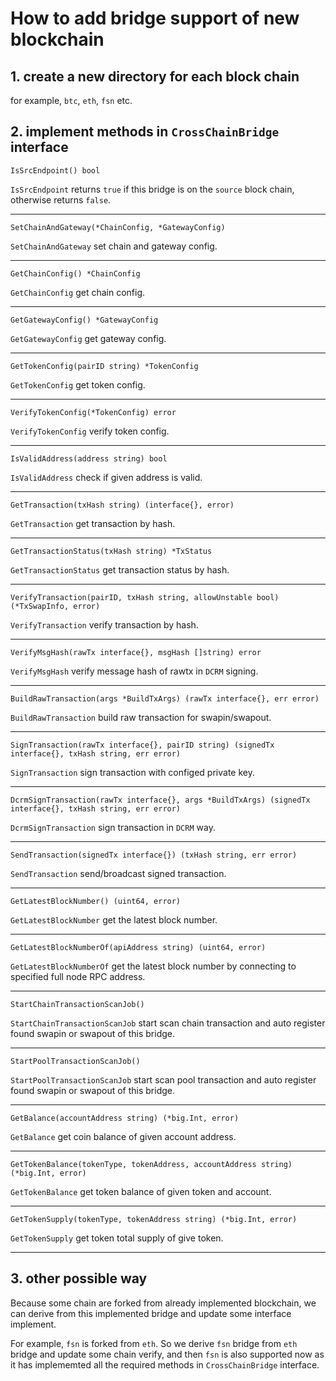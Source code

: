 # How to add bridge support of new blockchain

## 1. create a new directory for each block chain

for example, `btc`,  `eth`,  `fsn`  etc.

## 2. implement methods in `CrossChainBridge` interface

```golang
IsSrcEndpoint() bool
```
`IsSrcEndpoint` returns `true` if this bridge is on the `source` block chain, otherwise returns `false`.

------

```golang
SetChainAndGateway(*ChainConfig, *GatewayConfig)
```
`SetChainAndGateway` set chain and gateway config.

------

```golang
GetChainConfig() *ChainConfig
```
`GetChainConfig` get chain config.

------

```golang
GetGatewayConfig() *GatewayConfig
```
`GetGatewayConfig` get gateway config.

------

```golang
GetTokenConfig(pairID string) *TokenConfig
```
`GetTokenConfig` get token config.

------

```golang
VerifyTokenConfig(*TokenConfig) error
```
`VerifyTokenConfig` verify token config.

------

```golang
IsValidAddress(address string) bool
```
`IsValidAddress` check if given address is valid.

------

```golang
GetTransaction(txHash string) (interface{}, error)
```
`GetTransaction` get transaction by hash.

------

```golang
GetTransactionStatus(txHash string) *TxStatus
```
`GetTransactionStatus` get transaction status by hash.

------

```golang
VerifyTransaction(pairID, txHash string, allowUnstable bool) (*TxSwapInfo, error)
```
`VerifyTransaction` verify transaction by hash.

------

```golang
VerifyMsgHash(rawTx interface{}, msgHash []string) error
```
`VerifyMsgHash` verify message hash of rawtx in `DCRM` signing.

------

```golang
BuildRawTransaction(args *BuildTxArgs) (rawTx interface{}, err error)
```
`BuildRawTransaction` build raw transaction for swapin/swapout.

------

```golang
SignTransaction(rawTx interface{}, pairID string) (signedTx interface{}, txHash string, err error)
```
`SignTransaction` sign transaction with configed private key.

------

```golang
DcrmSignTransaction(rawTx interface{}, args *BuildTxArgs) (signedTx interface{}, txHash string, err error)
```
`DcrmSignTransaction` sign transaction in `DCRM` way.

------

```golang
SendTransaction(signedTx interface{}) (txHash string, err error)
```
`SendTransaction` send/broadcast signed transaction.

------

```golang
GetLatestBlockNumber() (uint64, error)
```
`GetLatestBlockNumber` get the latest block number.

------

```golang
GetLatestBlockNumberOf(apiAddress string) (uint64, error)
```
`GetLatestBlockNumberOf` get the latest block number by connecting to specified full node RPC address.

------

```golang
StartChainTransactionScanJob()
```
`StartChainTransactionScanJob` start scan chain transaction and auto register found swapin or swapout of this bridge.

------

```golang
StartPoolTransactionScanJob()
```
`StartPoolTransactionScanJob` start scan pool transaction and auto register found swapin or swapout of this bridge.

------

```golang
GetBalance(accountAddress string) (*big.Int, error)
```
`GetBalance` get coin balance of given account address.

------

```golang
GetTokenBalance(tokenType, tokenAddress, accountAddress string) (*big.Int, error)
```
`GetTokenBalance` get token balance of given token and account.

------

```golang
GetTokenSupply(tokenType, tokenAddress string) (*big.Int, error)
```
`GetTokenSupply` get token total supply of give token.

------

## 3. other possible way

Because some chain are forked from already implemented blockchain, we can derive from this implemented bridge and update some interface implement.

For example, `fsn` is forked from `eth`. So we derive `fsn` bridge from `eth` bridge and update some chain verify, and then `fsn` is also supported now as it has implememted all the required methods in `CrossChainBridge` interface.
